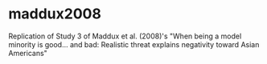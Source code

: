 # maddux2008
Replication of Study 3 of Maddux et al. (2008)'s "When being a model minority is good... and bad: Realistic threat explains negativity toward Asian Americans"
